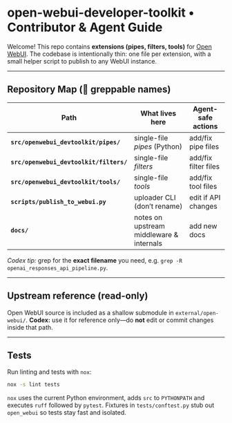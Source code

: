 # open-webui-developer-toolkit • Contributor & Agent Guide
Welcome! This repo contains **extensions (pipes, filters, tools)** for
[Open WebUI](https://github.com/open-webui/open-webui). The codebase is intentionally
thin: one file per extension, with a small helper script to publish to any WebUI
instance.

---

## Repository Map (👀 greppable names)

| Path | What lives here | Agent-safe actions |
|------|-----------------|--------------------|
| **`src/openwebui_devtoolkit/pipes/`** | single-file *pipes* (Python) | add/fix pipe files |
| **`src/openwebui_devtoolkit/filters/`** | single-file *filters* | add/fix filter files |
| **`src/openwebui_devtoolkit/tools/`** | single-file *tools* | add/fix tool files |
| **`scripts/publish_to_webui.py`** | uploader CLI (don’t rename) | edit if API changes |
| **`docs/`** | notes on upstream middleware & internals | add new docs |

*Codex tip:* grep for the **exact filename** you need, e.g. `grep -R openai_responses_api_pipeline.py`.

---

## Upstream reference (read-only)
Open WebUI source is included as a shallow submodule in `external/open-webui/`.
**Codex:** use it for reference only—do **not** edit or commit changes
inside that path.

---

## Tests
Run linting and tests with ``nox``:

```bash
nox -s lint tests
```

``nox`` uses the current Python environment, adds ``src`` to ``PYTHONPATH``
and executes ``ruff`` followed by ``pytest``. Fixtures in ``tests/conftest.py``
stub out ``open_webui`` so tests stay fast and isolated.
